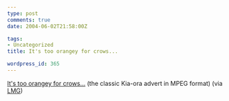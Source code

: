 ```yaml
---
type: post
comments: true
date: 2004-06-02T21:58:00Z

tags:
- Uncategorized
title: It's too orangey for crows...

wordpress_id: 365
---
```


[It's too orangey for crows…](http://www.goddammit.co.uk/videos/kiaora.mpeg) (the classic Kia-ora advert in MPEG format) (via [LMG](http://www.timemachinego.com/linkmachinego/))
